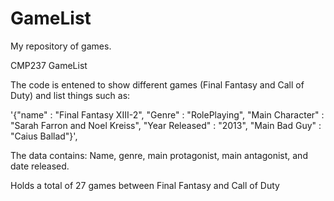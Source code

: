# GameList
My repository of games. 


CMP237 GameList 

The code is entened to show different games (Final Fantasy and Call of Duty) and list things such as:

'{"name" : "Final Fantasy XIII-2", "Genre" : "RolePlaying", "Main Character" : "Sarah Farron and Noel Kreiss", "Year Released" : "2013", "Main Bad Guy" : "Caius Ballad"}',

The data contains: Name, genre, main protagonist, main antagonist, and date released. 

Holds a total of 27 games between Final Fantasy and Call of Duty
